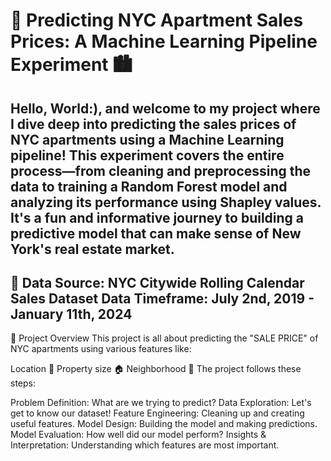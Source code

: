 # 🚀 Predicting NYC Apartment Sales Prices: A Machine Learning Pipeline Experiment 🏙️
Hello, World:), and welcome to my project where I dive deep into predicting the sales prices of NYC apartments using a Machine Learning pipeline! This experiment covers the entire process—from cleaning and preprocessing the data to training a Random Forest model and analyzing its performance using Shapley values. It's a fun and informative journey to building a predictive model that can make sense of New York's real estate market.
---

🔗 Data Source: NYC Citywide Rolling Calendar Sales Dataset
Data Timeframe: July 2nd, 2019 - January 11th, 2024
---

🧐 Project Overview
This project is all about predicting the "SALE PRICE" of NYC apartments using various features like:

Location 📍
Property size 🏠
Neighborhood 🌆
The project follows these steps:

Problem Definition: What are we trying to predict?
Data Exploration: Let's get to know our dataset!
Feature Engineering: Cleaning up and creating useful features.
Model Design: Building the model and making predictions.
Model Evaluation: How well did our model perform?
Insights & Interpretation: Understanding which features are most important.
